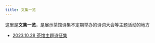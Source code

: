 ```yaml
---
title: 文集一览
---
```


这里是**文集一览**，是展示茶馆诗集不定期举办的诗词大会等主题活动的地方

- [2023.10.28 茶馆主题诗征集](/activity/231028/)